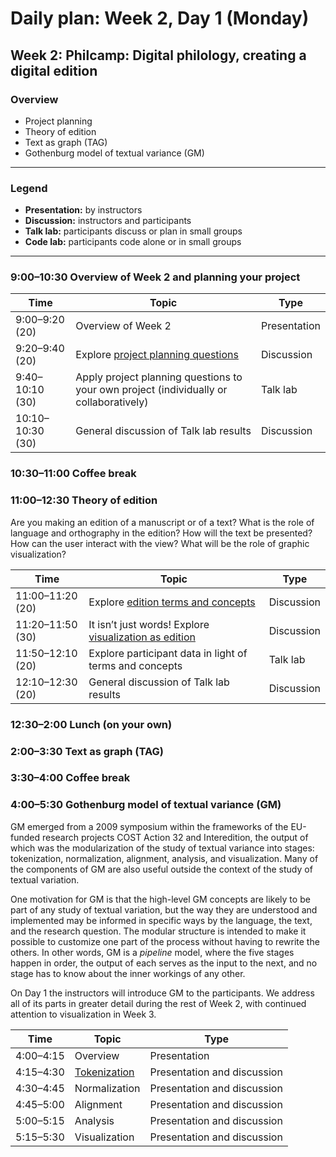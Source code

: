 # Daily plan: Week 2, Day 1 (Monday)

## Week 2: Philcamp: Digital philology, creating a digital edition

### Overview

* Project planning
* Theory of edition
* Text as graph (TAG)
* Gothenburg model of textual variance (GM)

______

### Legend

* **Presentation:** by instructors
* **Discussion:** instructors and participants
* **Talk lab:** participants discuss or plan in small groups
* **Code lab:** participants code alone or in small groups

______

### 9:00–10:30 Overview of Week 2 and planning your project

Time | Topic | Type
---- | ----  | ----
9:00–9:20 (20) | Overview of Week 2 | Presentation
9:20–9:40 (20) | Explore [project planning questions](project_planning.md) | Discussion
9:40–10:10 (30) | Apply project planning questions to your own project (individually or collaboratively) | Talk lab
10:10–10:30 (30) | General discussion of Talk lab results | Discussion

### 10:30–11:00 Coffee break

### 11:00–12:30 Theory of edition

Are you making an edition of a manuscript or of a text? What is the role of language and orthography in the edition? How will the text be presented? How can the user interact with the view? What will be the role of graphic visualization?

Time | Topic | Type
---- | ----  | ----
11:00–11:20 (20) | Explore [edition terms and concepts](edition_terms_and_concepts.md) | Discussion
11:20–11:50 (30) | It isn’t just words! Explore [visualization as edition](sample_visualizations.md) | Discussion
11:50–12:10 (20) | Explore participant data in light of terms and concepts | Talk lab
12:10–12:30 (20) | General discussion of Talk lab results | Discussion

### 12:30–2:00 Lunch (on your own)

### 2:00–3:30 Text as graph (TAG)

### 3:30–4:00 Coffee break

### 4:00–5:30 Gothenburg model of textual variance (GM)

GM emerged from a 2009 symposium within the frameworks of the EU-funded research projects COST Action 32 and Interedition, the output of which was the modularization of the study of textual variance into stages: tokenization, normalization, alignment, analysis, and visualization. Many of the components of GM are also useful outside the context of the study of textual variation.

One motivation for GM is that the high-level GM concepts are likely to be part of any study of textual variation, but the way they are understood and implemented may be informed in specific ways by the language, the text, and the research question. The modular structure is intended to make it possible to customize one part of the process without having to rewrite the others. In other words, GM is a _pipeline_ model, where the five stages happen in order, the output of each serves as the input to the next, and no stage has to know about the inner workings of any other.  

On Day 1 the instructors will introduce GM to the participants. We address all of its parts in greater detail during the rest of Week 2, with continued attention to visualization in Week 3.

Time | Topic | Type
---- | ---- | ----
4:00–4:15 | Overview | Presentation
4:15–4:30 | [Tokenization](week_2_day_1_tokenization.md) | Presentation and discussion
4:30–4:45 | Normalization | Presentation and discussion
4:45–5:00 | Alignment | Presentation and discussion
5:00–5:15 | Analysis | Presentation and discussion
5:15–5:30 | Visualization | Presentation and discussion

